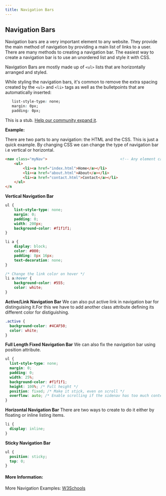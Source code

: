 ```yaml
---
title: Navigation Bars
---
```

## Navigation Bars

Navigation bars are a very important element to any website. They provide the main method of navigation by providing a main list of links to a user. There are many methods to creating a navigation bar. The easiest way to create a navigation bar is to use an unordered list and style it with CSS.

Navigation Bars are mostly made up of `<ul>` lists that are horizontally arranged and styled.

While styling the navigation bars, it's common to remove the extra spacing created by the `<ul>` and `<li>` tags as well as the bulletpoints that are automatically inserted:

```css
   list-style-type: none;
   margin: 0px;
   padding: 0px;
```   

This is a stub. <a href='https://github.com/freecodecamp/guides/tree/master/src/pages/css/navigation-bars/index.md' target='_blank' rel='nofollow'>Help our community expand it</a>.

**Example:**

There are two parts to any navigation: the HTML and the CSS. This is just a quick example. By changing CSS we can change the type of navigation bar i.e vertical or horizontal.


```html
<nav class="myNav">                                 <!-- Any element can be used here -->
    <ul>
        <li><a href="index.html">Home</a></li>
        <li><a href="about.html">About</a></li>
        <li><a href="contact.html">Contact</a></li>
    </ul>
</n
```
**Vertical Navigation Bar**
```css
ul {
    list-style-type: none;
    margin: 0;
    padding: 0;
    width: 200px;
    background-color: #f1f1f1;
}

li a {
    display: block;
    color: #000;
    padding: 8px 16px;
    text-decoration: none;
}

/* Change the link color on hover */
li a:hover {
    background-color: #555;
    color: white;
}
```

**Active/Link Navigation Bar**
  We can also put active link in navigation bar for distinguising it.For this we have to add another class attribute defining its different color for distiguishing.
  ```css
  .active {
    background-color: #4CAF50;
    color: white;
}
  ```
  
 **Full Length Fixed Navigation Bar**
  We can also fix the navigation bar using position attribute.
  ```css
  ul {
    list-style-type: none;
    margin: 0;
    padding: 0;
    width: 25%;
    background-color: #f1f1f1;
    height: 100%; /* Full height */
    position: fixed; /* Make it stick, even on scroll */
    overflow: auto; /* Enable scrolling if the sidenav has too much content */
}
  ```
  
  **Horizontal Navigation Bar**
  There are two ways to create to do it either by floating or inline listing items.
  ```css
  li {
    display: inline;
}
  ```
  
  **Sticky Navigation Bar**
  ```css
  ul {
    position: sticky;
    top: 0;
} 
  ```
<!-- The article goes here, in GitHub-flavored Markdown. Feel free to add YouTube videos, images, and CodePen/JSBin embeds  -->

#### More Information:
<!-- Please add any articles you think might be helpful to read before writing the article -->
More Navigation Examples: [W3Schools](https://www.w3schools.com/css/css_navbar.asp)


